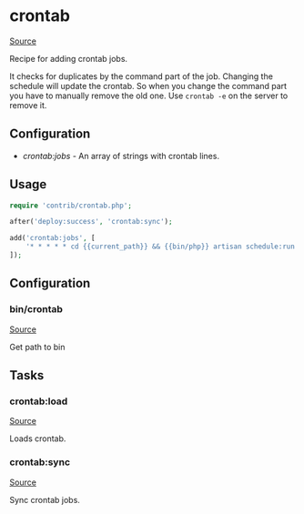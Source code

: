 <!-- DO NOT EDIT THIS FILE! -->
<!-- Instead edit contrib/crontab.php -->
<!-- Then run bin/docgen -->

# crontab

[Source](/contrib/crontab.php)



Recipe for adding crontab jobs.

It checks for duplicates by the command part of the job. Changing the schedule will update the crontab. So when you change the command part you have to manually remove the old one. Use `crontab -e` on the server to remove it.

## Configuration

- *crontab:jobs* - An array of strings with crontab lines.

## Usage

```php
require 'contrib/crontab.php';

after('deploy:success', 'crontab:sync');

add('crontab:jobs', [
    '* * * * * cd {{current_path}} && {{bin/php}} artisan schedule:run >> /dev/null 2>&1',
]);
```


## Configuration
### bin/crontab
[Source](https://github.com/deployphp/deployer/blob/master/contrib/crontab.php#L26)

Get path to bin




## Tasks

### crontab:load
[Source](https://github.com/deployphp/deployer/blob/master/contrib/crontab.php#L31)

Loads crontab.




### crontab:sync
[Source](https://github.com/deployphp/deployer/blob/master/contrib/crontab.php#L56)

Sync crontab jobs.





